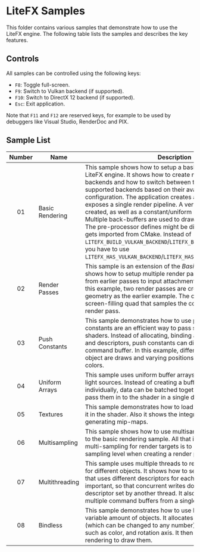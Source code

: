 # LiteFX Samples

This folder contains various samples that demonstrate how to use the LiteFX engine. The following table lists the samples and describes the key features.

## Controls

All samples can be controlled using the following keys:

- `F8`: Toggle full-screen.
- `F9`: Switch to Vulkan backend (if supported).
- `F10`: Switch to DirectX 12 backend (if supported).
- `Esc`: Exit application.

Note that `F11` and `F12` are reserved keys, for example to be used by debuggers like Visual Studio, RenderDoc and PIX.

## Sample List

| Number | Name            | Description                                                                                                                                                                                                                                                                                                                                                                                                                                                                                                                                                                                                                                                                                                                                                   |
|:------:|-----------------|---------------------------------------------------------------------------------------------------------------------------------------------------------------------------------------------------------------------------------------------------------------------------------------------------------------------------------------------------------------------------------------------------------------------------------------------------------------------------------------------------------------------------------------------------------------------------------------------------------------------------------------------------------------------------------------------------------------------------------------------------------------|
|   01   | Basic Rendering | This sample shows how to setup a basic renderer using the LiteFX engine. It shows how to create multiple rendering backends and how to switch between them. It also creates the supported backends based on their availability in the build configuration.  The application creates a single render pass that exposes a single render pipeline. A vertex and index buffer is created, as well as a constant/uniform buffer for the camera. Multiple back-buffers are used to draw frames in flight.   **NOTE:** The pre-processor defines might be different when the engine gets imported from CMake. Instead of `LITEFX_BUILD_VULKAN_BACKEND`/`LITEFX_BUILD_DIRECTX_12_BACKEND` you have to use `LITEFX_HAS_VULKAN_BACKEND`/`LITEFX_HAS_DIRECTX12_BACKEND`. |
|   02   | Render Passes   | This sample is an extension of the *Basic Rendering* sample. It shows how to setup multiple render passes and pass results from earlier passes to input attachments of the next pass. In this example, two render passes are created. One draws the geometry as the earlier example. The other one draws a screen-filling quad that samples the color target of the first render pass.                                                                                                                                                                                                                                                                                                                                                                        |
|   03   | Push Constants  | This sample demonstrates how to use push constants. Push constants are an efficient way to pass small chunks of data to shaders. Instead of allocating, binding and managing buffers and descriptors, push constants can directly be put on the command buffer. In this example, different versions of the same object are draws and varying positions and with different colors.                                                                                                                                                                                                                                                                                                                                                                             |
|   04   | Uniform Arrays  | This sample uses uniform buffer arrays to simulate multiple light sources. Instead of creating a buffer for each light source individually, data can be batched together into buffer arrays to pass them in to the shader in a single descriptor.                                                                                                                                                                                                                                                                                                                                                                                                                                                                                                             |
|   05   | Textures        | This sample demonstrates how to load a texture and how to use it in the shader. Also it shows the integrated support for generating mip-maps.                                                                                                                                                                                                                                                                                                                                                                                                                                                                                                                                                                                                                 |
|   06   | Multisampling   | This sample shows how to use multisampling. It is very similar to the basic rendering sample. All that is required to enable multi-sampling for render targets is to set the desired multi-sampling level when creating a render pass.                                                                                                                                                                                                                                                                                                                                                                                                                                                                                                                        |
|   07   | Multithreading  | This sample uses multiple threads to record command buffers for different objects. It shows how to setup a render pipeline that uses different descriptors for each thread. This is important, so that concurrent writes do not overwrite the descriptor set by another thread. It also shows how to create multiple command buffers from a single frame buffer.                                                                                                                                                                                                                                                                                                                                                                                              |
|   08   | Bindless        | This sample demonstrates how to use bindless arrays to draw a variable amount of objects. It allocates 100.000 instances (which can be changed to any number) with random properties, such as color, and rotation axis. It then uses instanced rendering to draw them.                                                                                                                                                                                                                                                                                                                                                                                                                                                                                        |
